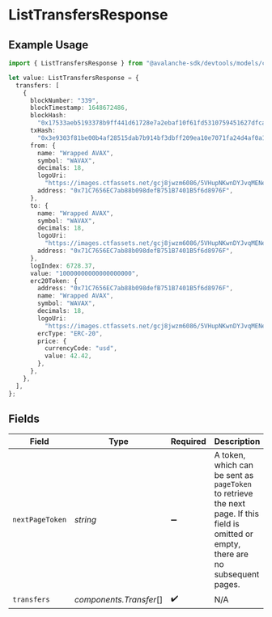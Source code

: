 # ListTransfersResponse

## Example Usage

```typescript
import { ListTransfersResponse } from "@avalanche-sdk/devtools/models/components";

let value: ListTransfersResponse = {
  transfers: [
    {
      blockNumber: "339",
      blockTimestamp: 1648672486,
      blockHash:
        "0x17533aeb5193378b9ff441d61728e7a2ebaf10f61fd5310759451627dfca2e7c",
      txHash:
        "0x3e9303f81be00b4af28515dab7b914bf3dbff209ea10e7071fa24d4af0a112d4",
      from: {
        name: "Wrapped AVAX",
        symbol: "WAVAX",
        decimals: 18,
        logoUri:
          "https://images.ctfassets.net/gcj8jwzm6086/5VHupNKwnDYJvqMENeV7iJ/fdd6326b7a82c8388e4ee9d4be7062d4/avalanche-avax-logo.svg",
        address: "0x71C7656EC7ab88b098defB751B7401B5f6d8976F",
      },
      to: {
        name: "Wrapped AVAX",
        symbol: "WAVAX",
        decimals: 18,
        logoUri:
          "https://images.ctfassets.net/gcj8jwzm6086/5VHupNKwnDYJvqMENeV7iJ/fdd6326b7a82c8388e4ee9d4be7062d4/avalanche-avax-logo.svg",
        address: "0x71C7656EC7ab88b098defB751B7401B5f6d8976F",
      },
      logIndex: 6728.37,
      value: "10000000000000000000",
      erc20Token: {
        address: "0x71C7656EC7ab88b098defB751B7401B5f6d8976F",
        name: "Wrapped AVAX",
        symbol: "WAVAX",
        decimals: 18,
        logoUri:
          "https://images.ctfassets.net/gcj8jwzm6086/5VHupNKwnDYJvqMENeV7iJ/fdd6326b7a82c8388e4ee9d4be7062d4/avalanche-avax-logo.svg",
        ercType: "ERC-20",
        price: {
          currencyCode: "usd",
          value: 42.42,
        },
      },
    },
  ],
};
```

## Fields

| Field                                                                                                                                  | Type                                                                                                                                   | Required                                                                                                                               | Description                                                                                                                            |
| -------------------------------------------------------------------------------------------------------------------------------------- | -------------------------------------------------------------------------------------------------------------------------------------- | -------------------------------------------------------------------------------------------------------------------------------------- | -------------------------------------------------------------------------------------------------------------------------------------- |
| `nextPageToken`                                                                                                                        | *string*                                                                                                                               | :heavy_minus_sign:                                                                                                                     | A token, which can be sent as `pageToken` to retrieve the next page. If this field is omitted or empty, there are no subsequent pages. |
| `transfers`                                                                                                                            | *components.Transfer*[]                                                                                                                | :heavy_check_mark:                                                                                                                     | N/A                                                                                                                                    |